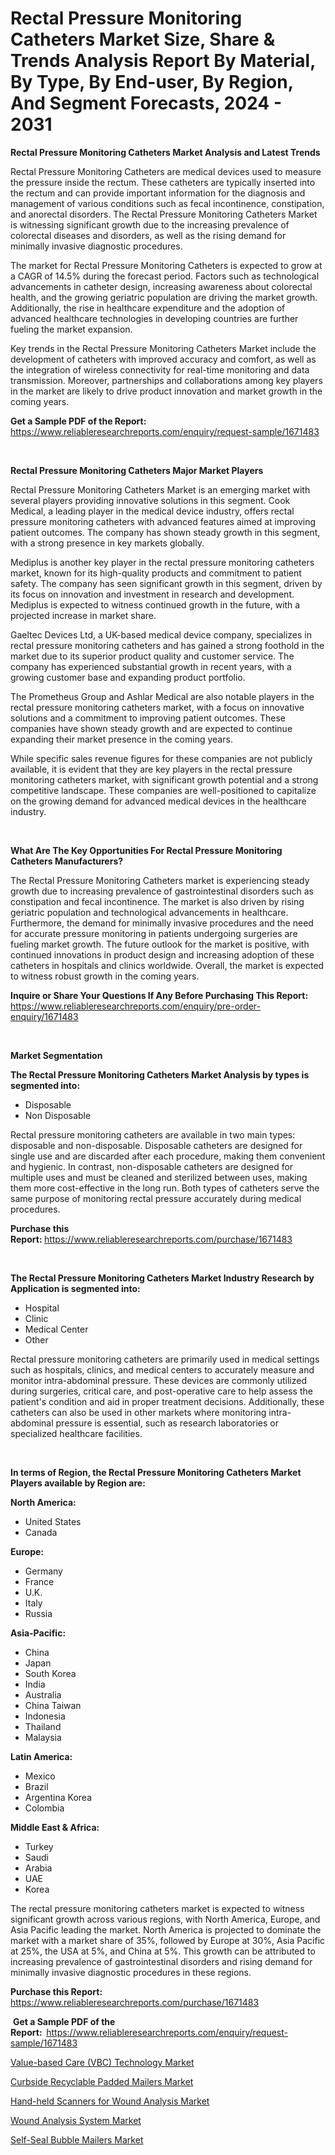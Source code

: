 <p><h1>Rectal Pressure Monitoring Catheters Market Size, Share & Trends Analysis Report By Material, By Type, By End-user, By Region, And Segment Forecasts, 2024 - 2031</h1></p><p><strong>Rectal Pressure Monitoring Catheters Market Analysis and Latest Trends</strong></p>
<p><p>Rectal Pressure Monitoring Catheters are medical devices used to measure the pressure inside the rectum. These catheters are typically inserted into the rectum and can provide important information for the diagnosis and management of various conditions such as fecal incontinence, constipation, and anorectal disorders. The Rectal Pressure Monitoring Catheters Market is witnessing significant growth due to the increasing prevalence of colorectal diseases and disorders, as well as the rising demand for minimally invasive diagnostic procedures.</p><p>The market for Rectal Pressure Monitoring Catheters is expected to grow at a CAGR of 14.5% during the forecast period. Factors such as technological advancements in catheter design, increasing awareness about colorectal health, and the growing geriatric population are driving the market growth. Additionally, the rise in healthcare expenditure and the adoption of advanced healthcare technologies in developing countries are further fueling the market expansion.</p><p>Key trends in the Rectal Pressure Monitoring Catheters Market include the development of catheters with improved accuracy and comfort, as well as the integration of wireless connectivity for real-time monitoring and data transmission. Moreover, partnerships and collaborations among key players in the market are likely to drive product innovation and market growth in the coming years.</p></p>
<p><strong>Get a Sample PDF of the Report:&nbsp;</strong> <a href="https://www.reliableresearchreports.com/enquiry/request-sample/1671483">https://www.reliableresearchreports.com/enquiry/request-sample/1671483</a></p>
<p>&nbsp;</p>
<p><strong>Rectal Pressure Monitoring Catheters Major Market Players</strong></p>
<p><p>Rectal Pressure Monitoring Catheters Market is an emerging market with several players providing innovative solutions in this segment. Cook Medical, a leading player in the medical device industry, offers rectal pressure monitoring catheters with advanced features aimed at improving patient outcomes. The company has shown steady growth in this segment, with a strong presence in key markets globally.</p><p>Mediplus is another key player in the rectal pressure monitoring catheters market, known for its high-quality products and commitment to patient safety. The company has seen significant growth in this segment, driven by its focus on innovation and investment in research and development. Mediplus is expected to witness continued growth in the future, with a projected increase in market share.</p><p>Gaeltec Devices Ltd, a UK-based medical device company, specializes in rectal pressure monitoring catheters and has gained a strong foothold in the market due to its superior product quality and customer service. The company has experienced substantial growth in recent years, with a growing customer base and expanding product portfolio.</p><p>The Prometheus Group and Ashlar Medical are also notable players in the rectal pressure monitoring catheters market, with a focus on innovative solutions and a commitment to improving patient outcomes. These companies have shown steady growth and are expected to continue expanding their market presence in the coming years.</p><p>While specific sales revenue figures for these companies are not publicly available, it is evident that they are key players in the rectal pressure monitoring catheters market, with significant growth potential and a strong competitive landscape. These companies are well-positioned to capitalize on the growing demand for advanced medical devices in the healthcare industry.</p></p>
<p>&nbsp;</p>
<p><strong>What Are The Key Opportunities For Rectal Pressure Monitoring Catheters Manufacturers?</strong></p>
<p><p>The Rectal Pressure Monitoring Catheters market is experiencing steady growth due to increasing prevalence of gastrointestinal disorders such as constipation and fecal incontinence. The market is also driven by rising geriatric population and technological advancements in healthcare. Furthermore, the demand for minimally invasive procedures and the need for accurate pressure monitoring in patients undergoing surgeries are fueling market growth. The future outlook for the market is positive, with continued innovations in product design and increasing adoption of these catheters in hospitals and clinics worldwide. Overall, the market is expected to witness robust growth in the coming years.</p></p>
<p><strong>Inquire or Share Your Questions If Any Before Purchasing This Report:</strong> <a href="https://www.reliableresearchreports.com/enquiry/pre-order-enquiry/1671483">https://www.reliableresearchreports.com/enquiry/pre-order-enquiry/1671483</a></p>
<p>&nbsp;</p>
<p><strong>Market Segmentation</strong></p>
<p><strong>The Rectal Pressure Monitoring Catheters Market Analysis by types is segmented into:</strong></p>
<p><ul><li>Disposable</li><li>Non Disposable</li></ul></p>
<p><p>Rectal pressure monitoring catheters are available in two main types: disposable and non-disposable. Disposable catheters are designed for single use and are discarded after each procedure, making them convenient and hygienic. In contrast, non-disposable catheters are designed for multiple uses and must be cleaned and sterilized between uses, making them more cost-effective in the long run. Both types of catheters serve the same purpose of monitoring rectal pressure accurately during medical procedures.</p></p>
<p><strong>Purchase this Report:&nbsp;</strong><a href="https://www.reliableresearchreports.com/purchase/1671483">https://www.reliableresearchreports.com/purchase/1671483</a></p>
<p>&nbsp;</p>
<p><strong>The Rectal Pressure Monitoring Catheters Market Industry Research by Application is segmented into:</strong></p>
<p><ul><li>Hospital</li><li>Clinic</li><li>Medical Center</li><li>Other</li></ul></p>
<p><p>Rectal pressure monitoring catheters are primarily used in medical settings such as hospitals, clinics, and medical centers to accurately measure and monitor intra-abdominal pressure. These devices are commonly utilized during surgeries, critical care, and post-operative care to help assess the patient's condition and aid in proper treatment decisions. Additionally, these catheters can also be used in other markets where monitoring intra-abdominal pressure is essential, such as research laboratories or specialized healthcare facilities.</p></p>
<p>&nbsp;</p>
<p><strong>In terms of Region, the Rectal Pressure Monitoring Catheters Market Players available by Region are:</strong></p>
<p>
    <p> <strong> North America: </strong>
        <ul>
            <li>United States</li>
            <li>Canada</li>
        </ul>
        </p> 
    <p> <strong> Europe: </strong>
        <ul>
            <li>Germany</li>
            <li>France</li>
            <li>U.K.</li>
            <li>Italy</li>
            <li>Russia</li>
        </ul>
        </p> 
    <p> <strong> Asia-Pacific: </strong>
        <ul>
            <li>China</li>
            <li>Japan</li>
            <li>South Korea</li>
            <li>India</li>
            <li>Australia</li>
            <li>China Taiwan</li>
            <li>Indonesia</li>
            <li>Thailand</li>
            <li>Malaysia</li>
        </ul>
        </p> 
    <p> <strong> Latin America: </strong>
        <ul>
            <li>Mexico</li>
            <li>Brazil</li>
            <li>Argentina Korea</li>
            <li>Colombia</li>
        </ul>
        </p> 
    <p> <strong> Middle East & Africa: </strong>
        <ul>
            <li>Turkey</li>
            <li>Saudi</li>
            <li>Arabia</li>
            <li>UAE</li>
            <li>Korea</li>
        </ul>
    </p>
    </p>
<p><p>The rectal pressure monitoring catheters market is expected to witness significant growth across various regions, with North America, Europe, and Asia Pacific leading the market. North America is projected to dominate the market with a market share of 35%, followed by Europe at 30%, Asia Pacific at 25%, the USA at 5%, and China at 5%. This growth can be attributed to increasing prevalence of gastrointestinal disorders and rising demand for minimally invasive diagnostic procedures in these regions.</p></p>
<p><strong>Purchase this Report: </strong><a href="https://www.reliableresearchreports.com/purchase/1671483">https://www.reliableresearchreports.com/purchase/1671483</a></p>
<p>&nbsp;<strong>Get a Sample PDF of the Report:&nbsp;&nbsp;</strong><a href="https://www.reliableresearchreports.com/enquiry/request-sample/1671483">https://www.reliableresearchreports.com/enquiry/request-sample/1671483</a></p>
<p><strong></strong></p>
<p><p><a href="https://github.com/globismark/Market-Research-Report-List-2/blob/main/value-based-care-vbc-technology-market.md">Value-based Care (VBC) Technology Market</a></p><p><a href="https://github.com/seekum/Market-Research-Report-List-1/blob/main/curbside-recyclable-padded-mailers-market.md">Curbside Recyclable Padded Mailers Market</a></p><p><a href="https://github.com/bobicer/Market-Research-Report-List-2/blob/main/hand-held-scanners-for-wound-analysis-market.md">Hand-held Scanners for Wound Analysis Market</a></p><p><a href="https://github.com/timeliteaut/Market-Research-Report-List-1/blob/main/wound-analysis-system-market.md">Wound Analysis System Market</a></p><p><a href="https://github.com/nancykennedykellievqfqt2/Market-Research-Report-List-1/blob/main/self-seal-bubble-mailers-market.md">Self-Seal Bubble Mailers Market</a></p></p>
